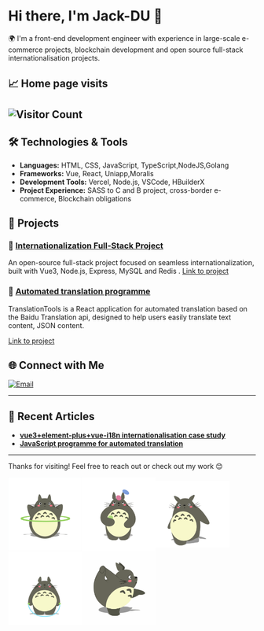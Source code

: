 # Hi there, I'm Jack-DU 👋

🌍 I'm a front-end development engineer with experience in large-scale e-commerce projects, blockchain development and open source full-stack internationalisation projects.

## 📈 Home page visits
![Visitor Count](https://profile-counter.glitch.me/durunsong/count.svg)
---

## 🛠 Technologies & Tools

- **Languages:** HTML, CSS, JavaScript, TypeScript,NodeJS,Golang
- **Frameworks:** Vue, React, Uniapp,Moralis
- **Development Tools:** Vercel, Node.js, VSCode, HBuilderX
- **Project Experience:** SASS to C and B project, cross-border e-commerce, Blockchain obligations

## 🚀 Projects

### 🔹 [Internationalization Full-Stack Project](https://github.com/durunsong/kilyicms)
An open-source full-stack project focused on seamless internationalization, built with Vue3, Node.js, Express, MySQL and Redis . [Link to project](https://github.com/durunsong/kilyicms)

### 🔹 [Automated translation programme](https://github.com/durunsong/TranslationTools)

TranslationTools is a React application for automated translation based on the Baidu Translation api, designed to help users easily translate text content, JSON content.

[Link to project](https://github.com/durunsong/TranslationTools)

## 🌐 Connect with Me
[![Email](https://img.shields.io/badge/-Email-c14438?style=flat&logo=gmail&logoColor=white)](mailto:durunsongs@gmail.com)

---

## 💬 Recent Articles

- [**vue3+element-plus+vue-i18n internationalisation case study**](https://blog.csdn.net/m0_73328686/article/details/143163176)
- [**JavaScript programme for automated translation**](https://blog.csdn.net/m0_73328686/article/details/143163009)
---

Thanks for visiting! Feel free to reach out or check out my work 😊

<img src="./images/long5.gif?raw=true" width = "150" align=center /><img src="./images/long6.gif?raw=true" width = "150" align=center /><img src="./images/long7.gif?raw=true" width = "150" align=center /><img src="./images/long8.gif?raw=true" width = "150" align=center /><img src="./images/long9.gif?raw=true" width = "150" align=center />
